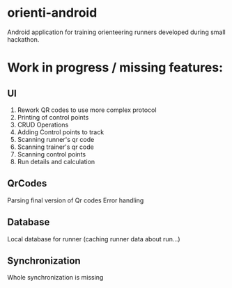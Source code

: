 # orienti-android
Android application for training orienteering runners developed during small hackathon.

# Work in progress / missing features:
## UI

1. Rework QR codes to use more complex protocol
2. Printing of control points
3. CRUD Operations
4. Adding Control points to track
5. Scanning runner's qr code
6. Scanning trainer's qr code
7. Scanning control points
8. Run details and calculation

## QrCodes
Parsing final version of Qr codes
Error handling

## Database
Local database for runner (caching runner data about run...)

## Synchronization
Whole synchronization is missing